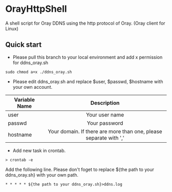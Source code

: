 # OrayHttpShell
A shell script for Oray DDNS using the http protocol of Oray. (Oray client for Linux)

## Quick start
+ Please pull this branch to your local environment and add x permission for ddns_oray.sh 

```
sudo chmod a+x ./ddns_oray.sh
```

+ Please edit ddns_oray.sh and replace $user, $passwd, $hostname with your own account.

| Variable Name | Description |
|---------------|:-----------:|
| user          | Your user name |
| passwd        | Your password |
| hostname      | Your domain. If there are more than one, please separate with ',' |

+ Add new task in crontab.

```
> crontab -e
```

Add the following line. Please don't foget to replace ${the path to your ddns_oray.sh} with your own path.

```
* * * * * ${the path to your ddns_oray.sh}>ddns.log
```
